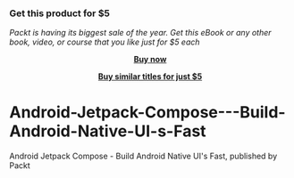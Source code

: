 
### Get this product for $5

<i>Packt is having its biggest sale of the year. Get this eBook or any other book, video, or course that you like just for $5 each</i>


<b><p align='center'>[Buy now](https://packt.link/9781803237718)</p></b>


<b><p align='center'>[Buy similar titles for just $5](https://subscription.packtpub.com/search)</p></b>


# Android-Jetpack-Compose---Build-Android-Native-UI-s-Fast
Android Jetpack Compose - Build Android Native UI's Fast, published by Packt
